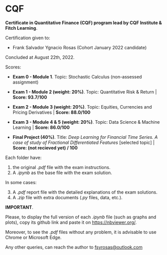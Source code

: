 # CQF
**Certificate in Quantitative Finance (CQF) program lead by CQF Institute &amp; Fitch Learning**.

Certification given to:

  - Frank Salvador Ygnacio Rosas (Cohort January 2022 candidate)

Concluded at August 22th, 2022.

Scores:

- **Exam 0 - Module 1**. Topic: Stochastic Calculus (non-assessed assignment)

- **Exam 1 - Module 2 (weight: 20%)**. Topic: Quantitative Risk & Return | **Score: 93.7/100**

- **Exam 2 - Module 3 (weight: 20%)**. Topic: Equities, Currencies and Pricing Derivatives | **Score: 88.0/100**

- **Exam 3 - Module 4 & 5 (weight: 20%)**. Topic: Data Science & Machine Learning | **Score: 86.0/100**

- **Final Project (40%)**. Title: _Deep Learning for Financial Time Series. A case of study of Fractional Differentiated Features_ [selected topic] | **Score: (not recieved yet) / 100**

Each folder have: 

1) the original _.pdf_ file with the exam instructions.
2) A _.ipynb_ as the base file with the exam solution.

In some cases: 

3) A _.pdf_ report file with the detailed explanations of the exam solutions.
4) A _.zip_ file with extra documents (_.py_ files, data, etc.).

**IMPORTANT**. 

Please, to display the full version of each _.ipynb_ file (such as graphs and plots), copy its github link and paste it on https://nbviewer.org/.

Moreover, to see the _.pdf_ files without any problem, it is advisable to use Chrome or Microsoft Edge.  

Any other queries, can reach the author to fsyrosas@outlook.com
